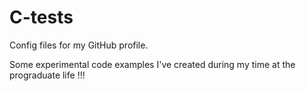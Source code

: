 # C-tests
Config files for my GitHub profile.

Some experimental code examples I've created during my time at the prograduate life !!!
